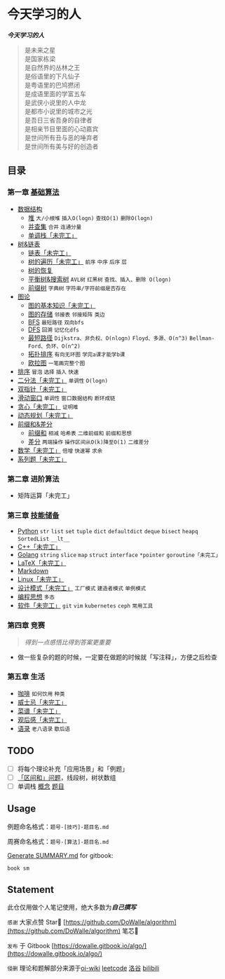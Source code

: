 # 今天学习的人

***今天学习的人***  

> 是未来之星  
> 是国家栋梁  
> 是自然界的丛林之王  
> 是俗语里的下凡仙子  
> 是粤语里的巴鸠撚闭  
> 是成语里面的学富五车  
> 是武侠小说里的人中龙  
> 是都市小说里的城市之光  
> 是吾日三省吾身的自律者  
> 是相亲节目里面的心动嘉宾  
> 是世间所有丑与恶的唾弃者  
> 是世间所有美与好的创造者  

## 目录

### 第一章 [基础算法](https://dowalle.gitbook.io/algo/ji-chu-suan-fa)
- [数据结构](https://dowalle.gitbook.io/algo/ji-chu-suan-fa/shu-ju-jie-gou)
  - [堆](./基础算法/数据结构/堆.md)  `大/小根堆`  `插入O(logn)`  `查找O(1)`  `删除O(logn)`
  - [并查集](/基础算法/数据结构/并查集.md)  `合并`  `连通分量`
  - [单调栈「未完工」](/基础算法/数据结构/单调栈.md)
- [树&链表](https://dowalle.gitbook.io/algo/ji-chu-suan-fa/shu-lian-biao)
  - [链表「未完工」](./基础算法/树&链表/链表.md)
  - [树的遍历「未完工」](./基础算法/树&链表/树的遍历.md)  `前序`  `中序`  `后序`  `层`
  - [树的恢复](./基础算法/树&链表/树的恢复.md)
  - [平衡树&搜索树](./基础算法/树&链表/平衡树&搜索树.md)  `AVL树`  `红黑树`  `查找、插入、删除 O(logn)`
  - [前缀树](./基础算法/树&链表/前缀树.md)  `字典树`  `字符串/字符前缀是否存在`
- [图论](https://dowalle.gitbook.io/algo/ji-chu-suan-fa/tu-lun)
  - [图的基本知识「未完工」](./基础算法/图论/图的基本知识.md)
  - [图的存储](./基础算法/图论/图的存储.md)  `邻接表`  `邻接矩阵`  `类边`
  - [BFS](./基础算法/图论/BFS.md)  `最短路径`  `双向bfs`
  - [DFS](./基础算法/图论/DFS.md)  `回溯`  `记忆化dfs`
  - [最短路径](./基础算法/图论/最短路径.md)  `Dijkstra、非负权、O(nlogn)`  `Floyd、多源、O(n^3)`  `Bellman-Ford、负环、O(n^2)`
  - [拓扑排序](./基础算法/图论/拓扑排序.md)  `有向无环图`  `学完a课才能学b课`
  - [欧拉图](./基础算法/图论/欧拉图.md)  `一笔画完整个图`
- [排序](./基础算法/排序/排序.md)  `冒泡`  `选择`  `插入`  `快速`
- [二分法「未完工」](./基础算法/二分法/二分法.md)  `单调性`  `O(logn)`
- [双指针「未完工」](./基础算法/双指针/双指针.md)
- [滑动窗口](./基础算法/滑动窗口/滑动窗口.md)  `单调性`  `窗口数据结构`  `断环成链`
- [贪心「未完工」](./基础算法/贪心/贪心.md)  `证明难`
- [动态规划「未完工」](./基础算法/动态规划/动态规划.md)
- [前缀和&差分](https://dowalle.gitbook.io/algo/ji-chu-suan-fa/qian-zhui-he-cha-fen)
  - [前缀和](./基础算法/前缀和&差分/前缀和.md)  `相减`  `哈希表`  `二维前缀和`  `前缀和思想`
  - [差分](./基础算法/前缀和&差分/差分.md)  `两端操作`  `操作区间从O(k)降至O(1)`  `二维差分`
- [数学「未完工」](./基础算法/数学/数学.md)  `倍增`  `快速幂`  `求余`
- [系列题「未完工」](./基础算法/系列题)

### 第二章 进阶算法

- 矩阵运算「未完工」

### 第三章 [技能储备](https://dowalle.gitbook.io/algo/ji-neng-chu-bei)

- [Python](https://dowalle.gitbook.io/algo/ji-neng-chu-bei/python)  `str`  `list`  `set`  `tuple`  `dict`  `defaultdict`  `deque`  `bisect`  `heapq`  `SortedList`  `__lt__`
- [C++「未完工」](https://dowalle.gitbook.io/algo/ji-neng-chu-bei/c++)
- [Golang](https://dowalle.gitbook.io/algo/ji-neng-chu-bei/golang)  `string`  `slice`  `map`  `struct`  `interface`  `*pointer`  `goroutine「未完工」`  
- [LaTeX「未完工」](https://dowalle.gitbook.io/algo/ji-neng-chu-bei/latex)
- [Markdown](https://github.com/guodongxiaren/README)
- [Linux「未完工」](https://dowalle.gitbook.io/algo/ji-neng-chu-bei/linux)
- [设计模式「未完工」](https://dowalle.gitbook.io/algo/ji-neng-chu-bei/she-ji-mo-shi)  `工厂模式`  `建造者模式`  `单例模式`
- [编程思想](https://dowalle.gitbook.io/algo/ji-neng-chu-bei/bian-cheng-si-xiang)  `多态`
- [软件「未完工」](https://dowalle.gitbook.io/algo/ji-neng-chu-bei/ruan-jian)  `git`  `vim`  `kubernetes`  `ceph`  `常用工具`

### 第四章 竞赛

> *得到一点感悟比得到答案更重要*

- 做一些复杂的题的时候，一定要在做题的时候就「写注释」，方便之后检查

### 第五章 生活

- [咖啡](https://dowalle.gitbook.io/algo/sheng-huo/ga-fei)  `如何饮用`  `种类`
- [威士忌「未完工」](https://dowalle.gitbook.io/algo/sheng-huo/wei-shi-ji)
- [菜谱「未完工」](https://dowalle.gitbook.io/algo/sheng-huo/cai-pu)
- [观后感「未完工」](https://dowalle.gitbook.io/algo/sheng-huo/guan-hou-gan)
- [语录](https://dowalle.gitbook.io/algo/sheng-huo/yu-lu)  `老八语录`  `歇后语`

## TODO

- [ ] 将每个理论补充「应用场景」和「例题」
- [ ] [「区间和」问题](https://leetcode-cn.com/problems/range-sum-query-mutable/solution/guan-yu-ge-lei-qu-jian-he-wen-ti-ru-he-x-41hv/)，线段树，树状数组
- [ ] 单调栈 [概念](https://www.jianshu.com/p/6bbd3653a57f) [题目](https://leetcode-cn.com/problems/longest-well-performing-interval/solution/can-kao-liao-ji-ge-da-shen-de-ti-jie-zhi-hou-zong-/)

## Usage

例题命名格式：`题号-[技巧]-题目名.md`

周赛命名格式：`题号-[算法]-题目名.md`

[Generate SUMMARY.md](https://github.com/imfly/gitbook-summary) for gitbook:

```shell
book sm
```

## Statement

此仓仅用做个人笔记使用，绝大多数为***自己撰写***

`感谢`  大家点赞 Star🌟 [https://github.com/DoWalle/algorithm](https://github.com/DoWalle/algorithm) 笔芯🤞

`发布`  于 Gitbook [https://dowalle.gitbook.io/algo/](https://dowalle.gitbook.io/algo/)

`侵删`  理论和题解部分来源于[oi-wiki](https://oi-wiki.org) [leetcode](https://leetcode-cn.com/problemset/all/) [洛谷](https://www.luogu.com.cn) [bilibili](https://www.bilibili.com)

